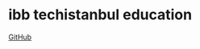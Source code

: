 # ibb techistanbul education 
[GitHub](https://github.com/EnesUzun03/Tech_istanbul_java_bootcamp.git)